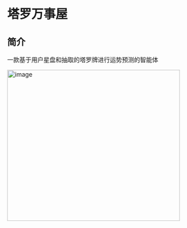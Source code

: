# 塔罗万事屋
## 简介
一款基于用户星盘和抽取的塔罗牌进行运势预测的智能体

<img width="400" height="350" alt="image" src="https://github.com/user-attachments/assets/b468ec33-41d3-4ead-918b-0091492321b4" />
